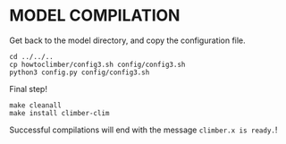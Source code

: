 # MODEL COMPILATION

Get back to the model directory, and copy the configuration file.
```shell
cd ../../..
cp howtoclimber/config3.sh config/config3.sh
python3 config.py config/config3.sh
```
Final step! 
```shell
make cleanall
make install climber-clim
```

Successful compilations will end with the message `climber.x is ready.`!
